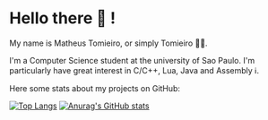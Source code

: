 # Hello there :wave: !
My name is Matheus Tomieiro, or simply Tomieiro :technologist:.

I'm a Computer Science student at the university of Sao Paulo. I'm particularly have great interest in C/C++, Lua, Java and Assembly :information_source:.

Here some stats about my projects on GitHub:

[![Top Langs](https://github-readme-stats.vercel.app/api/top-langs/?username=tomieiro&exclude_repo=cashand_case&theme=nord)](https://github.com/anuraghazra/github-readme-stats)
[![Anurag's GitHub stats](https://github-readme-stats.vercel.app/api?username=tomieiro&theme=nord&show_icons=true?count_private=true)](https://github.com/anuraghazra/github-readme-stats)
